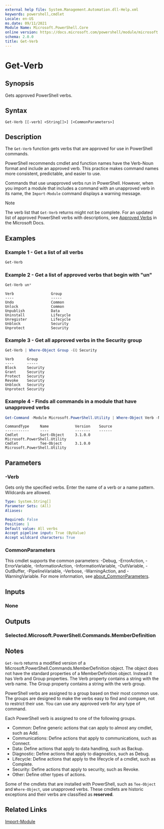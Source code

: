 ```yaml
---
external help file: System.Management.Automation.dll-Help.xml
keywords: powershell,cmdlet
Locale: en-US
ms.date: 09/11/2021
Module Name: Microsoft.PowerShell.Core
online version: https://docs.microsoft.com/powershell/module/microsoft.powershell.core/functions/get-verb?view=powershell-5.1&WT.mc_id=ps-gethelp
schema: 2.0.0
title: Get-Verb
---
```

# Get-Verb

## Synopsis
Gets approved PowerShell verbs.

## Syntax

```
Get-Verb [[-verb] <String[]>] [<CommonParameters>]
```

## Description

The `Get-Verb` function gets verbs that are approved for use in PowerShell commands.

PowerShell recommends cmdlet and function names have the Verb-Noun format and include an approved
verb. This practice makes command names more consistent, predictable, and easier to use.

Commands that use unapproved verbs run in PowerShell. However, when you import a module that
includes a command with an unapproved verb in its name, the `Import-Module` command displays a
warning message.

> [!NOTE]
> The verb list that `Get-Verb` returns might not be complete. For an updated list of approved
> PowerShell verbs with descriptions, see
> [Approved Verbs](../../docs-conceptual/developer/cmdlet/approved-verbs-for-windows-powershell-commands.md) in
> the Microsoft Docs.

## Examples

### Example 1 - Get a list of all verbs

```powershell
Get-Verb
```

### Example 2 - Get a list of approved verbs that begin with "un"

```powershell
Get-Verb un*
```

```Output
Verb                 Group
----                 -----
Undo                 Common
Unlock               Common
Unpublish            Data
Uninstall            Lifecycle
Unregister           Lifecycle
Unblock              Security
Unprotect            Security
```

### Example 3 - Get all approved verbs in the Security group

```powershell
Get-Verb | Where-Object Group -EQ Security
```

```Output
Verb      Group
----      -----
Block     Security
Grant     Security
Protect   Security
Revoke    Security
Unblock   Security
Unprotect Security
```

### Example 4 - Finds all commands in a module that have unapproved verbs

```powershell
Get-Command -Module Microsoft.PowerShell.Utility | Where-Object Verb -NotIn (Get-Verb).Verb
```

```Output
CommandType     Name            Version    Source
-----------     ----            -------    ------
Cmdlet          Sort-Object     3.1.0.0    Microsoft.PowerShell.Utility
Cmdlet          Tee-Object      3.1.0.0    Microsoft.PowerShell.Utility
```

## Parameters

### -Verb

Gets only the specified verbs. Enter the name of a verb or a name pattern. Wildcards are allowed.

```yaml
Type: System.String[]
Parameter Sets: (All)
Aliases:

Required: False
Position: 1
Default value: All verbs
Accept pipeline input: True (ByValue)
Accept wildcard characters: True
```

### CommonParameters

This cmdlet supports the common parameters: -Debug, -ErrorAction, -ErrorVariable, -InformationAction, -InformationVariable, -OutVariable, -OutBuffer, -PipelineVariable, -Verbose, -WarningAction, and -WarningVariable. For more information, see [about_CommonParameters](https://go.microsoft.com/fwlink/?LinkID=113216).

## Inputs

### None

## Outputs

### Selected.Microsoft.PowerShell.Commands.MemberDefinition

## Notes

`Get-Verb` returns a modified version of a Microsoft.PowerShell.Commands.MemberDefinition object.
The object does not have the standard properties of a MemberDefinition object. Instead it has Verb
and Group properties. The Verb property contains a string with the verb name. The Group property
contains a string with the verb group.

PowerShell verbs are assigned to a group based on their most common use. The groups are designed to
make the verbs easy to find and compare, not to restrict their use. You can use any approved verb
for any type of command.

Each PowerShell verb is assigned to one of the following groups.

- Common: Define generic actions that can apply to almost any cmdlet, such as Add.
- Communications: Define actions that apply to communications, such as Connect.
- Data: Define actions that apply to data handling, such as Backup.
- Diagnostic: Define actions that apply to diagnostics, such as Debug.
- Lifecycle: Define actions that apply to the lifecycle of a cmdlet, such as Complete.
- Security: Define actions that apply to security, such as Revoke.
- Other: Define other types of actions.

Some of the cmdlets that are installed with PowerShell, such as `Tee-Object` and `Where-Object`, use
unapproved verbs. These cmdlets are historic exceptions and their verbs are classified as
**reserved**.

## Related Links

[Import-Module](import-module.md)
